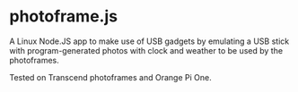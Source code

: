 # photoframe.js

A Linux Node.JS app to make use of USB gadgets by emulating a USB stick with program-generated photos with clock and weather to be used by the photoframes.

Tested on Transcend photoframes and Orange Pi One.